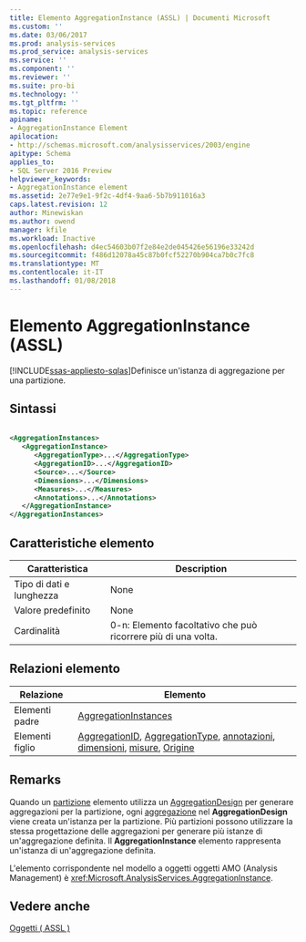 ```yaml
---
title: Elemento AggregationInstance (ASSL) | Documenti Microsoft
ms.custom: ''
ms.date: 03/06/2017
ms.prod: analysis-services
ms.prod_service: analysis-services
ms.service: ''
ms.component: ''
ms.reviewer: ''
ms.suite: pro-bi
ms.technology: ''
ms.tgt_pltfrm: ''
ms.topic: reference
apiname:
- AggregationInstance Element
apilocation:
- http://schemas.microsoft.com/analysisservices/2003/engine
apitype: Schema
applies_to:
- SQL Server 2016 Preview
helpviewer_keywords:
- AggregationInstance element
ms.assetid: 2e77e9e1-9f2c-4df4-9aa6-5b7b911016a3
caps.latest.revision: 12
author: Minewiskan
ms.author: owend
manager: kfile
ms.workload: Inactive
ms.openlocfilehash: d4ec54603b07f2e84e2de045426e56196e33242d
ms.sourcegitcommit: f486d12078a45c87b0fcf52270b904ca7b0c7fc8
ms.translationtype: MT
ms.contentlocale: it-IT
ms.lasthandoff: 01/08/2018
---
```

# <a name="aggregationinstance-element-assl"></a>Elemento AggregationInstance (ASSL)
[!INCLUDE[ssas-appliesto-sqlas](../../../includes/ssas-appliesto-sqlas.md)]Definisce un'istanza di aggregazione per una partizione.  
  
## <a name="syntax"></a>Sintassi  
  
```xml  
  
<AggregationInstances>  
   <AggregationInstance>  
      <AggregationType>...</AggregationType>  
      <AggregationID>...</AggregationID>  
      <Source>...</Source>  
      <Dimensions>...</Dimensions>  
      <Measures>...</Measures>  
      <Annotations>...</Annotations>  
   </AggregationInstance>  
</AggregationInstances>  
```  
  
## <a name="element-characteristics"></a>Caratteristiche elemento  
  
|Caratteristica|Description|  
|--------------------|-----------------|  
|Tipo di dati e lunghezza|None|  
|Valore predefinito|None|  
|Cardinalità|0-n: Elemento facoltativo che può ricorrere più di una volta.|  
  
## <a name="element-relationships"></a>Relazioni elemento  
  
|Relazione|Elemento|  
|------------------|-------------|  
|Elementi padre|[AggregationInstances](../../../analysis-services/scripting/collections/aggregationinstances-element-assl.md)|  
|Elementi figlio|[AggregationID](../../../analysis-services/scripting/properties/aggregationid-element-assl.md), [AggregationType](../../../analysis-services/scripting/properties/aggregationtype-element-assl.md), [annotazioni](../../../analysis-services/scripting/collections/annotations-element-assl.md), [dimensioni](../../../analysis-services/scripting/collections/dimensions-element-assl.md), [misure](../../../analysis-services/scripting/collections/measures-element-assl.md), [ Origine](../../../analysis-services/scripting/properties/source-element-binding-assl.md)|  
  
## <a name="remarks"></a>Remarks  
 Quando un [partizione](../../../analysis-services/scripting/objects/partition-element-assl.md) elemento utilizza un [AggregationDesign](../../../analysis-services/scripting/objects/aggregationdesign-element-assl.md) per generare aggregazioni per la partizione, ogni [aggregazione](../../../analysis-services/scripting/objects/aggregation-element-assl.md) nel  **AggregationDesign** viene creata un'istanza per la partizione. Più partizioni possono utilizzare la stessa progettazione delle aggregazioni per generare più istanze di un'aggregazione definita. Il **AggregationInstance** elemento rappresenta un'istanza di un'aggregazione definita.  
  
 L'elemento corrispondente nel modello a oggetti oggetti AMO (Analysis Management) è <xref:Microsoft.AnalysisServices.AggregationInstance>.  
  
## <a name="see-also"></a>Vedere anche  
 [Oggetti &#40; ASSL &#41;](../../../analysis-services/scripting/objects/objects-assl.md)  
  
  
